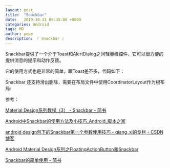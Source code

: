 ```yaml
---
layout: post
title:  "Snackbar"
date:   2019-10-31 09:35:00 +0800
categories: Android
tags: MD
author: pepe
description: 『 Snackbar 』
---
```

Snackbar提供了一个介于Toast和AlertDialog之间轻量级控件，它可以很方便的提供消息的提示和动作反馈。

它的使用方式也是非常的简单，跟Toast差不多，代码如下：


Snackbar 还支持滑出删除，需要在布局文件中使用CoordinatorLayout作为根布局:

参考：

[Material Design系列教程（3） - Snackbar - 简书](https://www.jianshu.com/p/3581d94535c4)

[Android中Snackbar的使用方法及小技巧_Android_脚本之家](https://www.jb51.net/article/137503.htm)

[android design包下的Snackbar第一个参数使用技巧 - qiang_xi的专栏 - CSDN博客](https://blog.csdn.net/qiang_xi/article/details/52449398)

[Android Material Design系列之FloatingActionButton和Snackbar](https://mp.weixin.qq.com/s?__biz=MjM5NDkxMTgyNw==&mid=2653057631&idx=1&sn=445e98c146a44c06bef683cd5f56f454&scene=21#wechat_redirect)

[Snackbar的简单使用 - 简书](https://www.jianshu.com/p/cb747d1f204f)


















